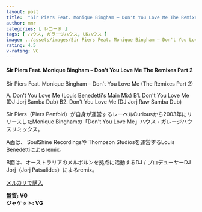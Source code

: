 ```yaml
---
layout: post
title:  "Sir Piers Feat. Monique Bingham – Don't You Love Me The Remixes Part 2"
author: mmr
categories: [ レコード ]
tags: [ ハウス, ガラージハウス, UKハウス ]
image: ../assets/images/Sir Piers Feat. Monique Bingham – Don't You Love Me The Remixes Part 2.jpg
rating: 4.5
v-rating: VG
---
```


#### Sir Piers Feat. Monique Bingham – Don't You Love Me The Remixes Part 2

Sir Piers Feat. Monique Bingham – Don't You Love Me (The Remixes Part 2)

A. Don't You Love Me (Louis Benedetti's Main Mix)
B1. Don't You Love Me (DJ Jorj Samba Dub)
B2. Don't You Love Me (DJ Jorj Raw Samba Dub)

Sir Piers（Piers Penfold）が自身が運営するレーベルCuriousから2003年にリリースしたMonique Binghamの「Don't You Love Me」ハウス・ガレージハウスリミックス。

A面は、 SoulShine Recordingsや Thompson Studiosを運営するLouis Benedettiによるremix。

B面は、オーストラリアのメルボルンを拠点に活動するDJ / プロデューサーDJ Jorj（Jorj Patsalides）によるremix。


[メルカリで購入](https://jp.mercari.com/item/m56984083624?afid=6142608987)

<div class="mt-4 mb-4 d-flex align-items-center">
<strong class="mr-1">盤質: VG</strong>
</div>
<div class="mt-4 mb-4 d-flex align-items-center">
<strong class="mr-1">ジャケット: VG</strong>
</div>
